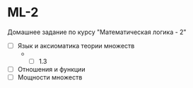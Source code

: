 ML-2
====

Домашнее задание по курсу "Математическая логика - 2"
- [ ] Язык и аксиоматика теории множеств
	- - [ ] 1.3
- [ ] Отношения и функции
- [ ] Мощности множеств
